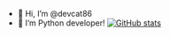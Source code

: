 - 👋 Hi, I’m @devcat86
- 👀 I’m Python developer!
[![GitHub stats](https://github-readme-stats.vercel.app/api?username=devcat86)](https://github.com/anuraghazra/github-readme-stats)
